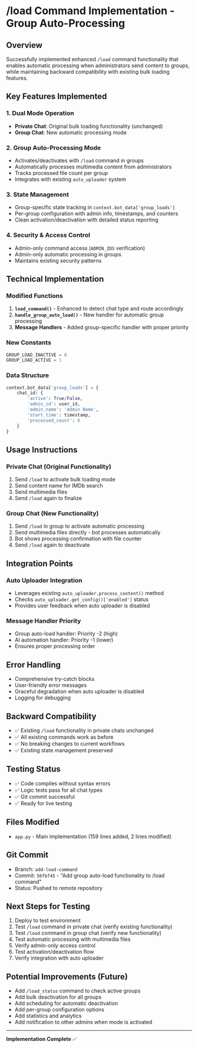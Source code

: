 # /load Command Implementation - Group Auto-Processing

## Overview
Successfully implemented enhanced `/load` command functionality that enables automatic processing when administrators send content to groups, while maintaining backward compatibility with existing bulk loading features.

## Key Features Implemented

### 1. **Dual Mode Operation**
- **Private Chat**: Original bulk loading functionality (unchanged)
- **Group Chat**: New automatic processing mode

### 2. **Group Auto-Processing Mode**
- Activates/deactivates with `/load` command in groups
- Automatically processes multimedia content from administrators
- Tracks processed file count per group
- Integrates with existing `auto_uploader` system

### 3. **State Management**
- Group-specific state tracking in `context.bot_data['group_loads']`
- Per-group configuration with admin info, timestamps, and counters
- Clean activation/deactivation with detailed status reporting

### 4. **Security & Access Control**
- Admin-only command access (`ADMIN_IDS` verification)
- Admin-only automatic processing in groups
- Maintains existing security patterns

## Technical Implementation

### Modified Functions
1. **`load_command()`** - Enhanced to detect chat type and route accordingly
2. **`handle_group_auto_load()`** - New handler for automatic group processing
3. **Message Handlers** - Added group-specific handler with proper priority

### New Constants
```python
GROUP_LOAD_INACTIVE = 0
GROUP_LOAD_ACTIVE = 1
```

### Data Structure
```python
context.bot_data['group_loads'] = {
    chat_id: {
        'active': True/False,
        'admin_id': user_id,
        'admin_name': 'Admin Name',
        'start_time': timestamp,
        'processed_count': 0
    }
}
```

## Usage Instructions

### Private Chat (Original Functionality)
1. Send `/load` to activate bulk loading mode
2. Send content name for IMDb search
3. Send multimedia files
4. Send `/load` again to finalize

### Group Chat (New Functionality)
1. Send `/load` in group to activate automatic processing
2. Send multimedia files directly - bot processes automatically
3. Bot shows processing confirmation with file counter
4. Send `/load` again to deactivate

## Integration Points

### Auto Uploader Integration
- Leverages existing `auto_uploader.process_content()` method
- Checks `auto_uploader.get_config()['enabled']` status
- Provides user feedback when auto uploader is disabled

### Message Handler Priority
- Group auto-load handler: Priority -2 (high)
- AI automation handler: Priority -1 (lower)
- Ensures proper processing order

## Error Handling
- Comprehensive try-catch blocks
- User-friendly error messages
- Graceful degradation when auto uploader is disabled
- Logging for debugging

## Backward Compatibility
- ✅ Existing `/load` functionality in private chats unchanged
- ✅ All existing commands work as before
- ✅ No breaking changes to current workflows
- ✅ Existing state management preserved

## Testing Status
- ✅ Code compiles without syntax errors
- ✅ Logic tests pass for all chat types
- ✅ Git commit successful
- ✅ Ready for live testing

## Files Modified
- `app.py` - Main implementation (159 lines added, 2 lines modified)

## Git Commit
- Branch: `add-load-command`
- Commit: `56fbf45` - "Add group auto-load functionality to /load command"
- Status: Pushed to remote repository

## Next Steps for Testing
1. Deploy to test environment
2. Test `/load` command in private chat (verify existing functionality)
3. Test `/load` command in group chat (verify new functionality)
4. Test automatic processing with multimedia files
5. Verify admin-only access control
6. Test activation/deactivation flow
7. Verify integration with auto uploader

## Potential Improvements (Future)
- Add `/load_status` command to check active groups
- Add bulk deactivation for all groups
- Add scheduling for automatic deactivation
- Add per-group configuration options
- Add statistics and analytics
- Add notification to other admins when mode is activated

---
**Implementation Complete** ✅
